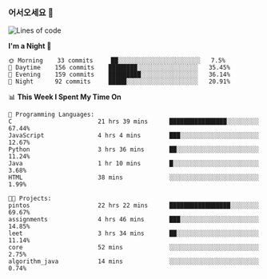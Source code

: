### 어서오세요 👋

<!--START_SECTION:waka-->
![Lines of code](https://img.shields.io/badge/From%20Hello%20World%20I%27ve%20Written-369961%20lines%20of%20code-blue)

**I'm a Night 🦉** 

```text
🌞 Morning    33 commits     ██░░░░░░░░░░░░░░░░░░░░░░░   7.5% 
🌆 Daytime    156 commits    ████████░░░░░░░░░░░░░░░░░   35.45% 
🌃 Evening    159 commits    █████████░░░░░░░░░░░░░░░░   36.14% 
🌙 Night      92 commits     █████░░░░░░░░░░░░░░░░░░░░   20.91%

```


📊 **This Week I Spent My Time On** 

```text
💬 Programming Languages: 
C                        21 hrs 39 mins      ████████████████░░░░░░░░░   67.44% 
JavaScript               4 hrs 4 mins        ███░░░░░░░░░░░░░░░░░░░░░░   12.67% 
Python                   3 hrs 36 mins       ██░░░░░░░░░░░░░░░░░░░░░░░   11.24% 
Java                     1 hr 10 mins        █░░░░░░░░░░░░░░░░░░░░░░░░   3.68% 
HTML                     38 mins             ░░░░░░░░░░░░░░░░░░░░░░░░░   1.99%

🐱‍💻 Projects: 
pintos                   22 hrs 22 mins      █████████████████░░░░░░░░   69.67% 
assignments              4 hrs 46 mins       ███░░░░░░░░░░░░░░░░░░░░░░   14.85% 
leet                     3 hrs 34 mins       ██░░░░░░░░░░░░░░░░░░░░░░░   11.14% 
core                     52 mins             ░░░░░░░░░░░░░░░░░░░░░░░░░   2.75% 
algorithm_java           14 mins             ░░░░░░░░░░░░░░░░░░░░░░░░░   0.74%

```


<!--END_SECTION:waka-->
